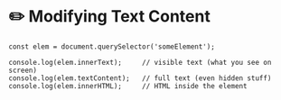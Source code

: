 # ✏️ Modifying Text Content

    const elem = document.querySelector('someElement');

    console.log(elem.innerText);     // visible text (what you see on screen)
    console.log(elem.textContent);   // full text (even hidden stuff)
    console.log(elem.innerHTML);     // HTML inside the element
